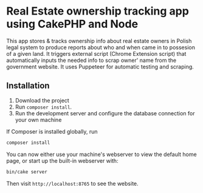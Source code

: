 # Real Estate ownership tracking app using CakePHP and Node

This app stores & tracks ownership info about real estate owners in Polish legal system to produce reports about who and when came in to possesion of a given land. It triggers external script (Chrome Extension script) that automatically inputs the needed info to scrap owner' name from the government website. It uses Puppeteer for automatic testing and scraping.

## Installation

1. Download the project
2. Run `composer install`.
3. Run the development server and configure the database connection for your own machine

If Composer is installed globally, run

```bash
composer install
```
You can now either use your machine's webserver to view the default home page, or start
up the built-in webserver with:

```bash
bin/cake server
```
Then visit `http://localhost:8765` to see the website.
